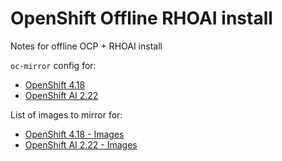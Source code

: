 # OpenShift Offline RHOAI install

Notes for offline OCP + RHOAI install

`oc-mirror` config for:

- [OpenShift 4.18](configs/isc-ocp-4.18.yaml)
- [OpenShift AI 2.22](configs/isc-ocp.yaml)

List of images to mirror for:

- [OpenShift 4.18 - Images](docs/mapping-ocp-4.18.txt)
- [OpenShift AI 2.22 - Images](docs/mapping-rhoai.txt)
